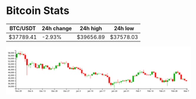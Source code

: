 # Bitcoin Stats

BTC/USDT|24h change|24h high|24h low|
|---|---|---|---|
|$37789.41|-2.93%|$39656.89|$37578.03|

<img src="./chart.svg">
